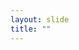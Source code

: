 ```yaml
---
layout: slide
title: ""
---
```


<section data-background-image="assets/images/Slide04.png" data-background-size="70%" data-background-position="center"></section>

